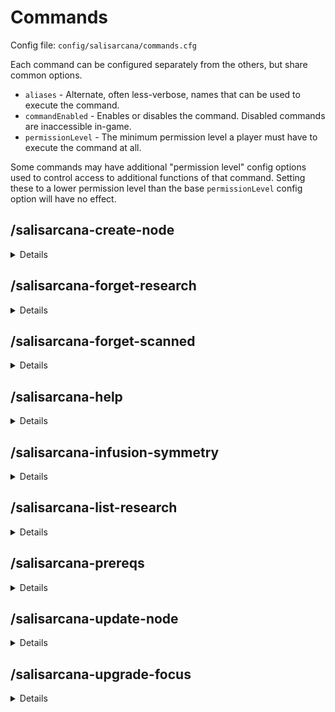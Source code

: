 # Commands

Config file: `config/salisarcana/commands.cfg`

Each command can be configured separately from the others, but share common options.
* `aliases` - Alternate, often less-verbose, names that can be used to execute the command.
* `commandEnabled` - Enables or disables the command. Disabled commands are inaccessible in-game.
* `permissionLevel` - The minimum permission level a player must have to execute the command at all.

Some commands may have additional "permission level" config options used to control access to additional functions of
that command. Setting these to a lower permission level than the base `permissionLevel` config option will have
no effect.

## /salisarcana-create-node

<details>

**Description:**

Create a new node at the specified coordinates.

**Usage:**

`/salisarcana-create-node <x> <y> <z> [-t <type>] [-m <modifier>] [--silverwood] [--eerie] [--small] [-a <aspect1> <count1>[ -a <aspect2> <count2>[ ...]]]`

**Arguments:**

|       Argument        | Required? | Details                                                                                                                                                                        |
|:---------------------:|:---------:|:-------------------------------------------------------------------------------------------------------------------------------------------------------------------------------|
|     `<x> <y> <z>`     |    Yes    | The coordinates at which to create a new node.                                                                                                                                 |
|      `-t <type>`      |    No     | Specify the type of the new node. If unset, a type will be picked at random.                                                                                                   |
|    `-m <modifier>`    |    No     | Specify the modifier of the new node. If unset, a modifier will be picked at random.                                                                                           |
|    `--silverwood`     |    No     | Spawn a pure, small node, as though generated in a silverwood tree. Mutually exclusive with `--eerie` and `--small`.                                                           |
|       `--eerie`       |    No     | Spawn a dark node, as though generated in an obsidian totem.  Mutually exclusive with `--silverwood`.                                                                          |
|       `--small`       |    No     | Randomly-picked aspects will be low in amount. Mutually exclusive with `--silverwood` and `-a`.                                                                                |
| `-a <aspect> <count>` |    No     | Specify the new node's aspects. Can be included multiple times to specify additional aspects. If not set, aspects will be picked at random. Mutually exclusive with `--small`. |

**Default aliases:**
* `/create-node`

</details>


## /salisarcana-forget-research

<details>

**Description:**

Remove research from a player's knowledge.

**Usage:**

`/salisarcana-forget-research [--all] [--research-key <key> [--research-key <key> [ ...]]] [--player <username>] [--scalpel]`

**Arguments:**

|        Argument        |   Required?   | Details                                                                                                                                                                                  |
|:----------------------:|:-------------:|:-----------------------------------------------------------------------------------------------------------------------------------------------------------------------------------------|
|        `--all`         | Conditionally | Remove all research from the player's known research. Required if `research-key` is not provided. Mutually exclusive with `research-key` and `scalpel`.                                  |
| `--research-key <key>` | Conditionally | Specify the id of the research to remove. Required if `--all` is not provided. Can be provided multiple times to specify additional research to remove. Mutually exclusive with `--all`. |
| `--player <username>`  |      No       | Specify the player whose completed research will be altered. If not provided, defaults to the research of the user executing this command.                                               |
|      `--scalpel`       |      No       | If set, remove *only* the specified research. None of its siblings or descendants will be affected. This may have unexpected side effects. Mutually exclusive with `--all`.              |

**Default aliases:**
* `/forget-research`

</details>

## /salisarcana-forget-scanned

<details>

**Description:**
Reset the list of things a player has scanned, allowing those things to be scanned again.

**Usage:**

`/salisarcana-forget-scanned [--player <username>] [--objects] [--entities] [--nodes] [--all] [--aspects <...>] [--hand] [--inventory] [--looking] [--container] `

**Arguments:**

|                  Argument                  |   Required    | Details                                                                                                                  |
|:------------------------------------------:|:-------------:|:-------------------------------------------------------------------------------------------------------------------------|
|           `--player <username>`            |      No       | Specify the player whose scanned things will be altered. If not provided, defaults to the player executing this command. |
|                `--objects`                 | Conditionally | Reset scanned items and blocks. Mutually exclusive with `--all`.                                                         |
|                `--entities`                | Conditionally | Reset scanned entities, including mobs. Mutually exclusive with `--all`.                                                 |
|                 `--nodes`                  | Conditionally | Reset scanned nodes. Mutually exclusive with `--all`.                                                                    |
|                  `--all`                   | Conditionally | Combine the effects of `--objects`, `--entities`, and `--nodes`. If not set, one of the others is required.              |
| `--aspects <aspect[ aspect[ aspect...]]]>` |      No       | Reset the discovery of one or more aspects.                                                                              |
|                  `--hand`                  | Conditionally | Reset the item currently held. Mutually exclusive with `--all`.                                                          |
|               `--inventory`                | Conditionally | Resets all items in your inventory.  Mutually exclusive with `--all`.                                                    |
|                `--looking`                 | Conditionally | Resets the block you are looking at. Mutually exclusive with `--all`.                                                    |
|               `--container`                | Conditionally | Resets all items inside of the container (eg. chest) you are looking at. Mutually exclusive with `--all`.                |


**Default aliases:**
* `/forget-scanned`

</details>

## /salisarcana-help

<details>

**Description:**
Get help information about a Salis Arcana command.

**Usage:**

`/salisarcana-help <command>`

**Arguments:**

|  Argument   | Required | Details                                      |
|:-----------:|:--------:|:---------------------------------------------|
| `<command>` |   Yes    | The name or alias of a Salis Arcana command. |

**Default aliases:**
* `/arcana-help`

</details>

## /salisarcana-infusion-symmetry

<details>

**Description:**
Get the symmetry of the nearest runic matrix within 8 blocks, or at the specified coordinates.

**Usage:**
`/salisarcana-infusion-symmetry [<x> <y> <z>]`

**Arguments:**

|   Argument    | Required | Details                                                                |
|:-------------:|:--------:|:-----------------------------------------------------------------------|
| `<x> <y> <z>` |    No    | The coordinates of the Runic Matrix whose stability should be checked. |

**Default aliases:**
* `/infusion-symmetry`

</details>

## /salisarcana-list-research

<details>

**Description:**

List registered Thaumcraft research, grouped by tab in the Thaumonomicon.

**Usage:**

`/salisarcana-list-research [--player <username>] [--search <search term>]`

**Arguments:**

|         Argument         | Required | Details                                                                                                                                                                                    |
|:------------------------:|:--------:|:-------------------------------------------------------------------------------------------------------------------------------------------------------------------------------------------|
|  `--player <username>`   |    No    | Restrict results to only research known by this player.                                                                                                                                    |
| `--search <search term>` |    No    | Restrict results to only research that contains this text in its id or its name. Enclose in double quotation marks to search for a term containing one or more spaces (e.g. "wand craft"). |

**Default aliases:**
* `/list-research`

</details>

## /salisarcana-prereqs

<details>

**Description:**
Lists the prerequisites to unlock a specific research, or the research required to craft a specific item.

**Usage:**
`/salisarcana-prereqs [--research <key> [--completed]] [--item <item-id> [item-damage]]`

**Arguments:**

|             Argument             |   Required    | Details                                                                                                                                                                                                                                |
|:--------------------------------:|:-------------:|:---------------------------------------------------------------------------------------------------------------------------------------------------------------------------------------------------------------------------------------|
| `--research <key> [--completed]` | Conditionally | The unique key of the research to look up, filtered to only those not yet completed. `--completed` will include all research, including any already completed. Required if not setting `--item`, and mutually exclusive with `--item`. |
| `--item <item-id> [item-damage]` | Conditionally | The string id and optional damage value of the item to look up. Mutually exclusive with `--research`.                                                                                                                                  |

**Default aliases:**
* `/prereqs`

</details>

## /salisarcana-update-node

<details>

**Description:**

Update the properties of the node at the specified coordinates.

**Usage:**

`/salisarcana-update-node <x> <y> <z> [-t <type>] [-m <modifier>] [--set <aspect1> <count1>[ --set <aspect2> <count2>[ ...]]] [--rem <aspect3>[ --rem <aspect4>]]`

**Arguments:**

|         Argument         | Required? | Details                                                                                                               |
|:------------------------:|:---------:|:----------------------------------------------------------------------------------------------------------------------|
|      `<x> <y> <z>`       |    Yes    | The coordinates of the node to update.                                                                                |
|       `-t <type>`        |    No     | Specify the node's new type.                                                                                          |
|     `-m <modifier>`      |    No     | Specify the node's new modifier.                                                                                      |
| `--set <aspect> <count>` |    No     | Set how much vis of the specified aspect the node contains. Can be provided multiple times to set additional aspects. |
|    `--rem <aspect>>`     |    No     | Remove an aspect form the node. Can be provided multiple times to remove additional aspects.                          |

**Default aliases:**
* `/update-node`

</details>

## /salisarcana-upgrade-focus

<details>

**Description:**

Add focus upgrades to a wand focus held in your or another player's hand. Will not apply upgrades beyond the focus's five-upgrade limit.

**Usage:**

`/salisarcana-upgrade-focus <upgrade[ upgrade[ ...]]> [--player <username>]`

**Arguments:**

|            Argument             | Required? | Details                                                                                                                                            |
|:-------------------------------:|:---------:|:---------------------------------------------------------------------------------------------------------------------------------------------------|
| `<upgrade [upgrade[ upgrade]]>` |    Yes    | A list of one to five upgrade ids to be applied. Use tab-completion, or see the table below (vanilla Thaumcraft only), to view available upgrades. |
|      `--player <username>`      |    No     | If set, apply upgrades to the specified player's held focus instead of your own.                                                                   |

The `upgrade` argument is presented in the form `defaultLocalizedName-internalId`. The upgrades available as part of base Thaumcraft are
presented below. Upgrades added by Thaumcraft addons should be automatically supported by the command.

|      Upgrade      | Internal Id | Expected Argument  |
|:-----------------:|:-----------:|:-------------------|
|      Potency      |      0      | potency-0          |
|      Frugal       |      1      | frugal-1           |
|     Treasure      |      2      | treasure-2         |
|      Enlarge      |      3      | enlarge-3          |
| Alchemist's Fire  |      4      | alchemists-fire-4  |
| Alchemist's Frost |      5      | alchemists-frost-5 |
|     Architect     |      6      | architect-6        |
|      Extend       |      7      | extend-7           |
|    Silk Touch     |      8      | silk-touch-8       |
|     Fireball      |      9      | fireball-9         |
|     Fire Beam     |     10      | fire-beam-10       |
|    Scattershot    |     11      | scattershot-11     |
|    Ice Boulder    |     12      | ice-boulder-12     |
|     Bat Bombs     |     13      | bat-bombs-13       |
|    Devil Bats     |     14      | devil-bats-14      |
|    Nightshade     |     15      | nightshade-15      |
|      Seeker       |     16      | seeker-16          |
|  Chain Lightning  |     17      | chain-lightning-17 |
|    Earth Shock    |     18      | earth-shock-18     |
|   Vampire Bats    |     19      | vampire-bats-19    |
|      Dowsing      |     20      | dowsing-20         |

**Default aliases:**
* `/upgrade-focus`

</details>

